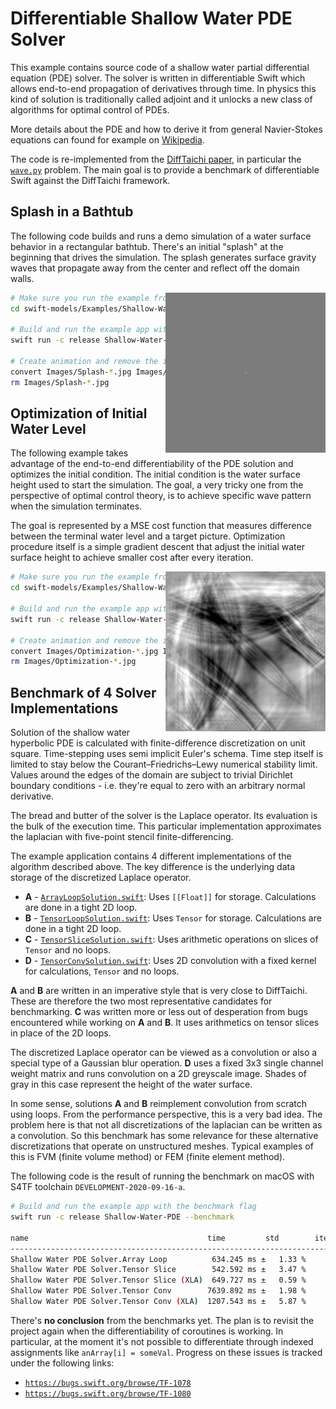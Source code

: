 # Differentiable Shallow Water PDE Solver

This example contains source code of a shallow water partial differential equation (PDE) solver. The solver is written in differentiable Swift which allows end-to-end propagation of derivatives through time. In physics this kind of solution is traditionally called adjoint and it unlocks a new class of algorithms for optimal control of PDEs.

More details about the PDE and how to derive it from general Navier-Stokes equations can found for example on [Wikipedia](https://en.wikipedia.org/wiki/Shallow_water_equations).

The code is re-implemented from the [DiffTaichi paper](https://arxiv.org/abs/1910.00935), in particular the [`wave.py`](https://github.com/yuanming-hu/difftaichi/blob/master/examples/wave.py) problem. The main goal is to provide a benchmark of differentiable Swift against the DiffTaichi framework.


## Splash in a Bathtub

The following code builds and runs a demo simulation of a water surface behavior in a rectangular bathtub. There's an initial "splash" at the beginning that drives the simulation. The splash generates surface gravity waves that propagate away from the center and reflect off the domain walls.

<img alt="Simulation of a splash in bathtub" src="Images/Splash.gif" align="right">

```sh
# Make sure you run the example from this directory
cd swift-models/Examples/Shallow-Water-PDE

# Build and run the example app with the splash flag
swift run -c release Shallow-Water-PDE --splash

# Create animation and remove the intermediate files
convert Images/Splash-*.jpg Images/Splash.gif
rm Images/Splash-*.jpg
```


## Optimization of Initial Water Level

The following example takes advantage of the end-to-end differentiability of the PDE solution and optimizes the initial condition. The initial condition is the water surface height used to start the simulation. The goal, a very tricky one from the perspective of optimal control theory, is to achieve specific wave pattern when the simulation terminates.

The goal is represented by a MSE cost function that measures difference between the terminal water level and a target picture. Optimization procedure itself is a simple gradient descent that adjust the initial water surface height to achieve smaller cost after every iteration.

<img alt="Result of initial condition optimization" src="Images/Optimization.gif" align="right">

```sh
# Make sure you run the example from this directory
cd swift-models/Examples/Shallow-Water-PDE

# Build and run the example app with the optimization flag
swift run -c release Shallow-Water-PDE --optimization

# Create animation and remove the intermediate files
convert Images/Optimization-*.jpg Images/Optimization.gif
rm Images/Optimization-*.jpg
```


## Benchmark of 4 Solver Implementations

Solution of the shallow water hyperbolic PDE is calculated with finite-difference discretization on unit square. Time-stepping uses semi implicit Euler's schema. Time step itself is limited to stay below the Courant–Friedrichs–Lewy numerical stability limit. Values around the edges of the domain are subject to trivial Dirichlet boundary conditions - i.e. they're equal to zero with an arbitrary normal derivative.

The bread and butter of the solver is the Laplace operator. Its evaluation is the bulk of the execution time. This particular implementation approximates the laplacian with five-point stencil finite-differencing.

The example application contains 4 different implementations of the algorithm described above. The key difference is the underlying data storage of the discretized Laplace operator.

- **A** - [`ArrayLoopSolution.swift`](ArrayLoopSolution.swift): Uses `[[Float]]` for storage. Calculations are done in a tight 2D loop.
- **B** - [`TensorLoopSolution.swift`](TensorLoopSolution.swift): Uses `Tensor` for storage. Calculations are done in a tight 2D loop.
- **C** - [`TensorSliceSolution.swift`](TensorSliceSolution.swift): Uses arithmetic operations on slices of `Tensor` and no loops.
- **D** - [`TensorConvSolution.swift`](TensorConvSolution.swift): Uses 2D convolution with a fixed kernel for calculations, `Tensor`  and no loops.

**A** and **B** are written in an imperative style that is very close to DiffTaichi. These are therefore the two most representative candidates for benchmarking. **C** was written more or less out of desperation from bugs encountered while working on **A** and **B**. It uses arithmetics on tensor slices in place of the 2D loops.

The discretized Laplace operator can be viewed as a convolution or also a special type of a Gaussian blur operation. **D** uses a fixed 3x3 single channel weight matrix and runs convolution on a 2D greyscale image. Shades of gray in this case represent the height of the water surface.

In some sense, solutions **A** and **B**  reimplement convolution from scratch using loops. From the performance perspective, this is a very bad idea. The problem here is that not all discretizations of the laplacian can be written as a convolution. So this benchmark has some relevance for these alternative discretizations that operate on unstructured meshes. Typical examples of this is FVM (finite volume method) or FEM (finite element method).

The following code is the result of running the benchmark on macOS with S4TF toolchain `DEVELOPMENT-2020-09-16-a`.

```sh
# Build and run the example app with the benchmark flag
swift run -c release Shallow-Water-PDE --benchmark

name                                        time         std        iterations warmup      
-------------------------------------------------------------------------------------------
Shallow Water PDE Solver.Array Loop          634.245 ms ±   1.33 %         10  1288.619 ms
Shallow Water PDE Solver.Tensor Slice        542.592 ms ±   3.47 %         10  1119.995 ms
Shallow Water PDE Solver.Tensor Slice (XLA)  649.727 ms ±   0.59 %         10  1552.227 ms
Shallow Water PDE Solver.Tensor Conv        7639.892 ms ±   1.98 %         10 14917.600 ms
Shallow Water PDE Solver.Tensor Conv (XLA)  1207.543 ms ±   5.87 %         10  2613.061 ms
```

There's **no conclusion** from the benchmarks yet. The plan is to revisit the project again when the differentiability of coroutines is working. In particular, at the moment it's not possible to differentiate through indexed assignments like `anArray[i] = someVal`. Progress on these issues is tracked under the following links:

- [`https://bugs.swift.org/browse/TF-1078`](https://bugs.swift.org/browse/TF-1078)
- [`https://bugs.swift.org/browse/TF-1080`](https://bugs.swift.org/browse/TF-1080)
